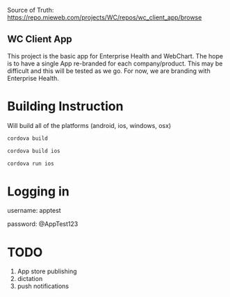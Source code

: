 Source of Truth: https://repo.mieweb.com/projects/WC/repos/wc_client_app/browse

WC Client App
-------------

This project is the basic app for Enterprise Health and WebChart.  The hope is to have a single App re-branded for each company/product.  This may be difficult and this will be tested as we go. For now, we are branding with Enterprise Health.

Building Instruction
====================

Will build all of the platforms (android, ios, windows, osx)

```bash
cordova build
```
```bash
cordova build ios
```
```bash
cordova run ios
```

Logging in
==========
username: apptest

password: @AppTest123

TODO
=====
1. App store publishing
2. dictation
3. push notifications

